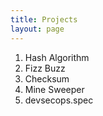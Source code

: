 ```yaml
---
title: Projects
layout: page
---
```

1. Hash Algorithm
1. Fizz Buzz
1. Checksum
1. Mine Sweeper
1. devsecops.spec
